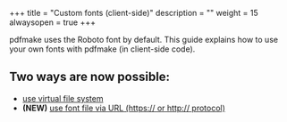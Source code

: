 +++
title = "Custom fonts (client-side)"
description = ""
weight = 15
alwaysopen = true
+++

pdfmake uses the Roboto font by default. This guide explains how to use your own fonts with pdfmake (in client-side code).

## Two ways are now possible:
* [use virtual file system](/docs/0.2/fonts/custom-fonts-client-side/vfs/)
* **(NEW)** [use font file via URL (https:// or http:// protocol)](/docs/0.2/fonts/custom-fonts-client-side/url/)
